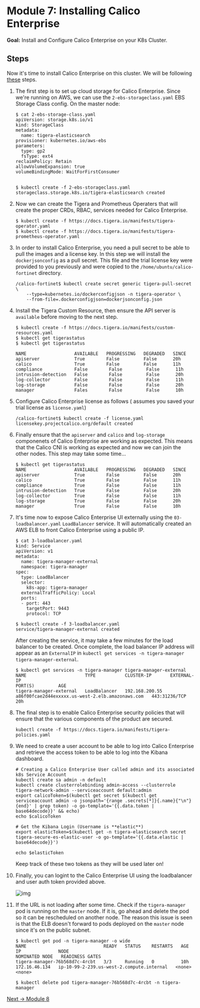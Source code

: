 # Module 7: Installing Calico Enterprise

**Goal:** Install and Configure Calico Enterprise on your K8s Cluster.

## Steps

Now it's time to install Calico Enterprise on this cluster. We will be following [these](https://docs.tigera.io/getting-started/kubernetes/self-managed-on-prem/generic-install) steps.

1. The first step is to set up cloud storage for Calico Enterprise. Since we're running on AWS, we can use the `2-ebs-storageclass.yaml` EBS Storage Class config. On the master node:

    ```
    $ cat 2-ebs-storage-class.yaml 
    apiVersion: storage.k8s.io/v1
    kind: StorageClass
    metadata:
      name: tigera-elasticsearch
    provisioner: kubernetes.io/aws-ebs
    parameters:
      type: gp2
      fsType: ext4
    reclaimPolicy: Retain
    allowVolumeExpansion: true
    volumeBindingMode: WaitForFirstConsumer


    $ kubectl create -f 2-ebs-storageclass.yaml
    storageclass.storage.k8s.io/tigera-elasticsearch created
    ```

2. Now we can create the Tigera and Prometheus Operaters that will create the proper CRDs, RBAC, services needed for Calico Enterprise.

    ```
    $ kubectl create -f https://docs.tigera.io/manifests/tigera-operator.yaml
    $ kubectl create -f https://docs.tigera.io/manifests/tigera-prometheus-operator.yaml
    ```

3. In order to install Calico Enterprise, you need a pull secret to be able to pull the images and a license key. In this step we will install the `dockerjsonconfig` as a pull secret. This file and the trial license key were provided to you previously and were copied to the `/home/ubuntu/calico-fortinet` directory.

    ```
    /calico-fortinet$ kubectl create secret generic tigera-pull-secret \
        --type=kubernetes.io/dockerconfigjson -n tigera-operator \
        --from-file=.dockerconfigjson=dockerjsonconfig.json
    ```

4. Install the Tigera Custom Resource, then ensure the API server is `available` before moving to the next step. 

    ```
    $ kubectl create -f https://docs.tigera.io/manifests/custom-resources.yaml
    $ kubectl get tigerastatus
    $ kubectl get tigerastatus

    NAME                  AVAILABLE   PROGRESSING   DEGRADED   SINCE
    apiserver             True        False         False      20h
    calico                True        False         False      11h
    compliance            False        False         False      11h
    intrusion-detection   False        False         False      20h
    log-collector         False        False         False      11h
    log-storage           False        False         False      20h
    manager               Fales        False         False      10h
    ```

5. Configure Calico Enterprise license as follows ( assumes you saved your trial license as `license.yaml`)

    ```
    /calico-fortinet$ kubectl create -f license.yaml 
    licensekey.projectcalico.org/default created
    ```

6. Finally ensure that the `apiserver` and `calico` and `log-storage` componenets of Calico Enterprise are working as expected. This means that the Calico CNI is working as expected and now we can join the other nodes.  This step may take some time...

    ```
    $ kubectl get tigerastatus
    NAME                  AVAILABLE   PROGRESSING   DEGRADED   SINCE
    apiserver             True        False         False      20h
    calico                True        False         False      11h
    compliance            True        False         False      11h
    intrusion-detection   True        False         False      20h
    log-collector         True        False         False      11h
    log-storage           True        False         False      20h
    manager               True        False         False      10h
    ```

7. It's time now to expose Calico Enterprise UI externally using the `03-loadbalancer.yaml` `LoadBalancer` service. It will automatically created an AWS ELB to front Calico Enterprise using a public IP.

    ```
    $ cat 3-loadbalancer.yaml 
    kind: Service
    apiVersion: v1
    metadata:
      name: tigera-manager-external
      namespace: tigera-manager
    spec:
      type: LoadBalancer
      selector:
        k8s-app: tigera-manager
      externalTrafficPolicy: Local
      ports:
      - port: 443
        targetPort: 9443
        protocol: TCP

    $ kubectl create -f 3-loadbalancer.yaml 
    service/tigera-manager-external created
    ```

    After creating the service, it may take a few minutes for the load balancer to be created. Once complete, the load balancer IP address will appear as an `ExternalIP` in `kubectl get services -n tigera-manager tigera-manager-external`.

    ```
    $ kubectl get services -n tigera-manager tigera-manager-external
    NAME                      TYPE           CLUSTER-IP       EXTERNAL-IP                                                              PORT(S)         AGE
    tigera-manager-external   LoadBalancer   192.168.200.55   a86f00fcae2d44exxxxx.us-west-2.elb.amazonaws.com   443:31236/TCP   20h
    ```

8. The final step is to enable Calico Enterprise security policies that will ensure that the various components of the product are secured.

    ```
    kubectl create -f https://docs.tigera.io/manifests/tigera-policies.yaml
    ```

9. We need to create a user account to be able to log into Calico Enterprise and retrieve the access token to be able to log into the Kibana dashboard.

    ```
    # Creating a Calico Enterprise User called admin and its associated k8s Service Account
    kubectl create sa admin -n default
    kubectl create clusterrolebinding admin-access --clusterrole tigera-network-admin --serviceaccount default:admin
    export calicoToken=$(kubectl get secret $(kubectl get serviceaccount admin -o jsonpath='{range .secrets[*]}{.name}{"\n"}{end}' | grep token) -o go-template='{{.data.token | base64decode}}' && echo)
    echo $calicoToken

    # Get the Kibana Login (Username is **elastic**)
    export elasticToken=$(kubectl get -n tigera-elasticsearch secret tigera-secure-es-elastic-user -o go-template='{{.data.elastic | base64decode}}')

    echo $elasticToken
    ```

    Keep track of these two tokens as they will be used later on!

10. Finally, you can logint to the Calico Enterprise UI using the loadbalancer and user auth token provided above.

    ![img](../img/tigera-ui.png)

11. If the URL is not loading after some time. Check if the `tigera-manager` pod is running on the `master` node.  If it is, go ahead and delete the pod so it can be rescheduled on another node. The reason this issue is seen is that the ELB doesn't forward to pods deployed on the `master` node since it's on the public subnet.

    ```
    $ kubectl get pod -n tigera-manager -o wide
    NAME                             READY   STATUS    RESTARTS   AGE   IP              NODE                                        NOMINATED NODE   READINESS GATES
    tigera-manager-76b568d7c-4rcbt   3/3     Running   0          10h   172.16.46.134   ip-10-99-2-239.us-west-2.compute.internal   <none>           <none>

    $ kubectl delete pod tigera-manager-76b568d7c-4rcbt -n tigera-manager
    ```

[Next -> Module 8](./modules/integrate-calico-fortigate.md)
